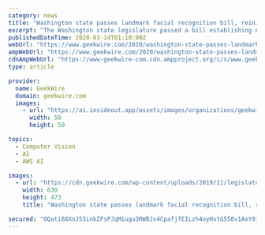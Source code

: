 ```yaml
---
category: news
title: "Washington state passes landmark facial recognition bill, reining in government use of AI"
excerpt: "The Washington state legislature passed a bill establishing new guardrails on government use of facial recognition software. The bill cleared both chambers of the state legislature Thursday, hours before the session ended, positioning Washington as one of the first states in the nation to regulate facial recognition, a key component in the ..."
publishedDateTime: 2020-03-14T01:10:00Z
webUrl: "https://www.geekwire.com/2020/washington-state-passes-landmark-facial-recognition-bill-reining-government-use-ai/"
ampWebUrl: "https://www.geekwire.com/2020/washington-state-passes-landmark-facial-recognition-bill-reining-government-use-ai/amp/"
cdnAmpWebUrl: "https://www-geekwire-com.cdn.ampproject.org/c/s/www.geekwire.com/2020/washington-state-passes-landmark-facial-recognition-bill-reining-government-use-ai/amp/"
type: article

provider:
  name: GeekWire
  domain: geekwire.com
  images:
    - url: "https://ai.insideout.app/assets/images/organizations/geekwire.com-50x50.jpg"
      width: 50
      height: 50

topics:
  - Computer Vision
  - AI
  - AWS AI

images:
  - url: "https://cdn.geekwire.com/wp-content/uploads/2019/11/legislature-630x473.jpg"
    width: 630
    height: 473
    title: "Washington state passes landmark facial recognition bill, reining in government use of AI"

secured: "OQati68XnJ53inkZFsPJqMiugu3RWBJs4CpafjfEILzh4oyHstG558v1AxY91odGRLPawD5fosPewu1NtMCH94ePvCDySrnTVuK0KOTb3953oO3u+j94tfVzN/j0ou/nn0lLXp8W6hQ3pf/xpciGHn70JpT6esFyCHs82JmhNx24sTpgJDar6+cjy28W0HIL4MgmDXjqcG8ZQSAzpW630KKVlW19xlvRBKQu0teWvENkTInliSxkx64WSGBllPdlKRyipVecCMD/fyGrpV5H4d+l34hvoX/JwscWbR2CdmRLycEana99xGLBF2jk1seP;5k1JtHptXiwuVcoAj+YtXQ=="
---
```


